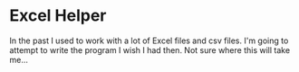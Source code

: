 # Excel Helper

In the past I used to work with a lot of Excel files and csv files. I'm going to attempt to write the program I wish I had then. Not sure where this will take me...
